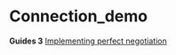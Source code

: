# Connection_demo

**Guides 3**
[Implementing perfect negotiation](https://developer.mozilla.org/en-US/docs/Web/API/WebRTC_API/Perfect_negotiation#implementing_perfect_negotiation)
